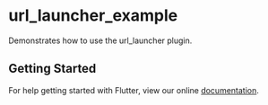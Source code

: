 # url_launcher_example

Demonstrates how to use the url_launcher plugin.

## Getting Started

For help getting started with Flutter, view our online
[documentation](http://flutter.io/).
